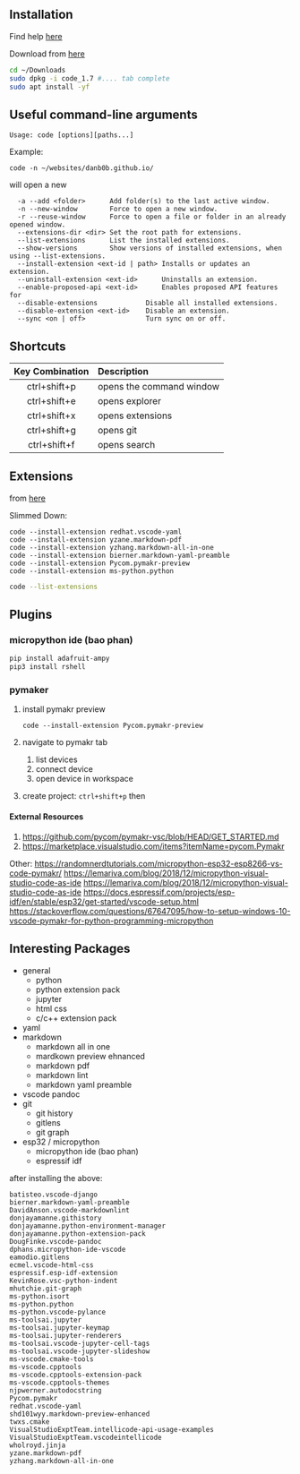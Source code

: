 ## Installation

Find help [here](https://code.visualstudio.com/docs/setup/linux)

Download from [here](https://code.visualstudio.com/Download)

```bash
cd ~/Downloads
sudo dpkg -i code_1.7 #.... tab complete
sudo apt install -yf
```

## Useful command-line arguments

```
Usage: code [options][paths...]
```

Example:
```
code -n ~/websites/danb0b.github.io/
```

will open a new 

```
  -a --add <folder>      Add folder(s) to the last active window.
  -n --new-window        Force to open a new window.
  -r --reuse-window      Force to open a file or folder in an already opened window.
  --extensions-dir <dir> Set the root path for extensions.
  --list-extensions      List the installed extensions.
  --show-versions        Show versions of installed extensions, when using --list-extensions.
  --install-extension <ext-id | path> Installs or updates an extension. 
  --uninstall-extension <ext-id>      Uninstalls an extension.
  --enable-proposed-api <ext-id>      Enables proposed API features for
  --disable-extensions            Disable all installed extensions.
  --disable-extension <ext-id>    Disable an extension.
  --sync <on | off>               Turn sync on or off.
```

## Shortcuts

| Key Combination | Description              |
|:---------------:|:------------------------ |
|  ctrl+shift+p   | opens the command window |
|  ctrl+shift+e   | opens explorer           |
|  ctrl+shift+x   | opens extensions         |
|  ctrl+shift+g   | opens git                |
|  ctrl+shift+f   | opens search             |


##  Extensions

from [here](https://code.visualstudio.com/docs/editor/command-line)

Slimmed Down:

```
code --install-extension redhat.vscode-yaml
code --install-extension yzane.markdown-pdf
code --install-extension yzhang.markdown-all-in-one
code --install-extension bierner.markdown-yaml-preamble
code --install-extension Pycom.pymakr-preview
code --install-extension ms-python.python
```

```bash
code --list-extensions
```

## Plugins

###  micropython ide (bao phan)

```bash
pip install adafruit-ampy
pip3 install rshell
```

### pymaker 


1. install pymakr preview

	```
	code --install-extension Pycom.pymakr-preview
	```

1. navigate to pymakr tab
	1. list devices
	2. connect device
	3. open device in workspace
2. create project:  ```ctrl+shift+p``` then 

#### External Resources

1. <https://github.com/pycom/pymakr-vsc/blob/HEAD/GET_STARTED.md>
2. <https://marketplace.visualstudio.com/items?itemName=pycom.Pymakr>

Other:
https://randomnerdtutorials.com/micropython-esp32-esp8266-vs-code-pymakr/
https://lemariva.com/blog/2018/12/micropython-visual-studio-code-as-ide
https://lemariva.com/blog/2018/12/micropython-visual-studio-code-as-ide
https://docs.espressif.com/projects/esp-idf/en/stable/esp32/get-started/vscode-setup.html
https://stackoverflow.com/questions/67647095/how-to-setup-windows-10-vscode-pymakr-for-python-programming-micropython



## Interesting Packages

- general
	- python
	- python extension pack
	- jupyter
	- html css
	- c/c++ extension pack
- yaml
- markdown
	- markdown all in one
	- mardkown preview ehnanced
	- markdown pdf
	- markdown lint
	- markdown yaml preamble
- vscode pandoc
- git
	- git history
	- gitlens
	- git graph
- esp32 / micropython
	- micropython ide (bao phan)
	- espressif idf

after installing the above:
```
batisteo.vscode-django
bierner.markdown-yaml-preamble
DavidAnson.vscode-markdownlint
donjayamanne.githistory
donjayamanne.python-environment-manager
donjayamanne.python-extension-pack
DougFinke.vscode-pandoc
dphans.micropython-ide-vscode
eamodio.gitlens
ecmel.vscode-html-css
espressif.esp-idf-extension
KevinRose.vsc-python-indent
mhutchie.git-graph
ms-python.isort
ms-python.python
ms-python.vscode-pylance
ms-toolsai.jupyter
ms-toolsai.jupyter-keymap
ms-toolsai.jupyter-renderers
ms-toolsai.vscode-jupyter-cell-tags
ms-toolsai.vscode-jupyter-slideshow
ms-vscode.cmake-tools
ms-vscode.cpptools
ms-vscode.cpptools-extension-pack
ms-vscode.cpptools-themes
njpwerner.autodocstring
Pycom.pymakr
redhat.vscode-yaml
shd101wyy.markdown-preview-enhanced
twxs.cmake
VisualStudioExptTeam.intellicode-api-usage-examples
VisualStudioExptTeam.vscodeintellicode
wholroyd.jinja
yzane.markdown-pdf
yzhang.markdown-all-in-one
```